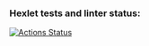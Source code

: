 ### Hexlet tests and linter status:
[![Actions Status](https://github.com/hakon22/layout-designer-project-56/workflows/hexlet-check/badge.svg)](https://github.com/hakon22/layout-designer-project-56/actions)
